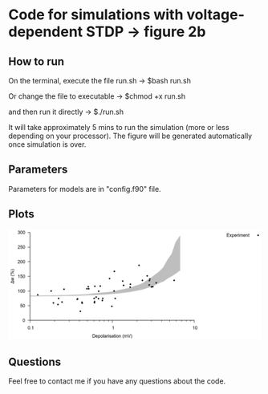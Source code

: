 # Code for simulations with voltage-dependent STDP -> figure 2b

## How to run

On the terminal, execute the file run.sh -> $bash run.sh

Or change the file to executable -> $chmod +x run.sh

and then run it directly -> $./run.sh

It will take approximately 5 mins to run the simulation (more or less depending on your processor). 
The figure will be generated automatically once simulation is over.

## Parameters

Parameters for models are in "config.f90" file.

## Plots

![alt text](voltage_STDP.png)

## Questions

Feel free to contact me if you have any questions about the code.
